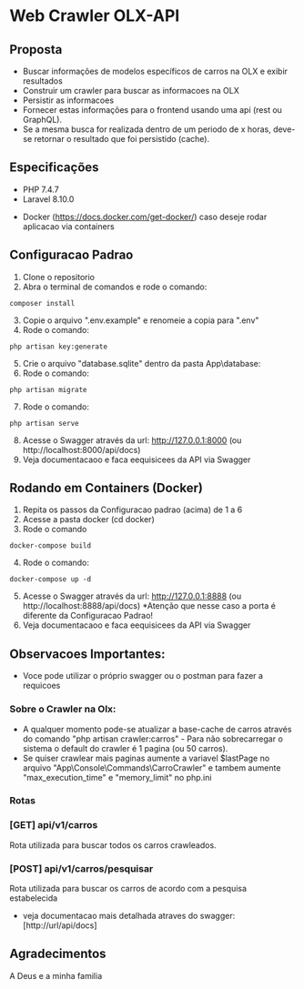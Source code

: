 # Web Crawler OLX-API

## Proposta

- Buscar informações de modelos específicos de carros na OLX e exibir resultados
- Construir um crawler para buscar as informacoes na OLX
- Persistir as informacoes
- Fornecer estas informações para o frontend usando uma api (rest ou GraphQL).
- Se a mesma busca for realizada dentro de um periodo de x horas, deve-se retornar o resultado que foi persistido (cache).

## Especificações

- PHP 7.4.7
- Laravel 8.10.0
* Docker (https://docs.docker.com/get-docker/) caso deseje rodar aplicacao via containers


## Configuracao Padrao

1. Clone o repositorio
2. Abra o terminal de comandos e rode o comando:
```
composer install
```
3. Copie o arquivo ".env.example" e renomeie a copia para ".env"
4. Rode o comando:
```
php artisan key:generate
```
5. Crie o arquivo "database.sqlite" dentro da pasta App\database:
6. Rode o comando:
```
php artisan migrate
```
7. Rode o comando:
```
php artisan serve
```
8. Acesse o Swagger através da  url: http://127.0.0.1:8000 (ou http://localhost:8000/api/docs)
9. Veja documentacaoo e faca eequisicees da API via Swagger

## Rodando em Containers (Docker)
1. Repita os passos da Configuracao padrao (acima) de 1 a 6
2. Acesse a pasta docker (cd docker)
3. Rode o comando
```
docker-compose build
```
4. Rode o comando:
```
docker-compose up -d
```
5. Acesse o Swagger através da  url: http://127.0.0.1:8888 (ou http://localhost:8888/api/docs) *Atenção que nesse caso a porta é diferente da Configuracao Padrao!
6. Veja documentacaoo e faca eequisicees da API via Swagger


## Observacoes Importantes:
* Voce pode utilizar o próprio swagger ou o postman para fazer a requicoes

### Sobre o Crawler na Olx:
* A qualquer momento pode-se atualizar a base-cache de carros através do comando "php artisan crawler:carros" - Para não sobrecarregar o sistema o default do crawler é 1 pagina (ou 50 carros).
* Se quiser crawlear mais paginas aumente a variavel $lastPage no arquivo "App\Console\Commands\CarroCrawler" e tambem aumente "max_execution_time" e "memory_limit" no php.ini


### Rotas

### [GET] api/v1/carros
Rota utilizada para buscar todos os carros crawleados.

### [POST] api/v1/carros/pesquisar
Rota utilizada para buscar os carros de acordo com a pesquisa estabelecida

* veja documentacao mais detalhada atraves do swagger: [http://url/api/docs]


## Agradecimentos
A Deus e a minha familia 
